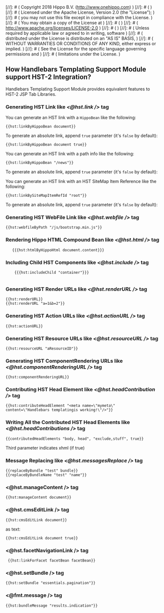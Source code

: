 
[//]: # (  Copyright 2018 Hippo B.V. (http://www.onehippo.com)  )
[//]: # (  )
[//]: # (  Licensed under the Apache License, Version 2.0 (the "License");  )
[//]: # (  you may not use this file except in compliance with the License.  )
[//]: # (  You may obtain a copy of the License at  )
[//]: # (  )
[//]: # (       http://www.apache.org/licenses/LICENSE-2.0  )
[//]: # (  )
[//]: # (  Unless required by applicable law or agreed to in writing, software  )
[//]: # (  distributed under the License is distributed on an "AS IS" BASIS,  )
[//]: # (  WITHOUT WARRANTIES OR CONDITIONS OF ANY KIND, either express or implied.  )
[//]: # (  See the License for the specific language governing permissions and  )
[//]: # (  limitations under the License.  )

## How Handlebars Templating Support Module support HST-2 Integration?

Handlebars Templating Support Module provides equivalent features to HST-2 JSP Tab Libraries.

### Generating HST Link like *<@hst.link />* tag

You can generate an HST link with a ```HippoBean``` like the following:

```
{{hst:linkByHippoBean document}}
```

To generate an absolute link, append ```true``` parameter (it's ```false``` by default):

```
{{hst:linkByHippoBean document true}}
```

You can generate an HST link with a path info like the following:

```
{{hst:linkByHippoBean "/news"}}
```

To generate an absolute link, append ```true``` parameter (it's ```false``` by default):

You can generate an HST link with an HST SiteMap Item Reference like the following:

```
{{hst:linkBySiteMapItemRefId "root"}}
```

To generate an absolute link, append ```true``` parameter (it's ```false``` by default):


### Generating HST WebFile Link like *<@hst.webfile />* tag
```
{{hst:webfileByPath "/js/bootstrap.min.js"}}
```


### Rendering Hippo HTML Compound Bean like *<@hst.html />* tag

```
   {{{hst:htmlByHippoHtml document.content}}}
```

### Including Child HST Components like *<@hst.include />* tag

```    
    {{{hst:includeChild "container"}}}
 
```

### Generating HST Render URLs like *<@hst.renderURL />* tag
```
{{hst:renderURL}}
{{hst:renderURL "a=1&b=2"}}
```
### Generating HST Action URLs like *<@hst.actionURL />* tag

```
{{hst:actionURL}}
```

### Generating HST Resource URLs like *<@hst.resourceURL />* tag

```
{{hst:resourceURL "aResourceID"}}
```

### Generating HST ComponentRendering URLs like *<@hst.componentRenderingURL />* tag
```
{{hst:componentRenderingURL}}
```
### Contributing HST Head Element like *<@hst.headContribution />* tag
```
{{hst:contributeHeadElement "<meta name=\"mymeta\" content=\"Handlebars templatingis working!\"/>"}}
```
### Writing All the Contributed HST Head Elements like *<@hst.headContributions />* tag
```
{{contributedHeadElements "body, head", "exclude,stuff", true}}

```
Third parameter indicates xhml (if true)

### Message Replacing like *<@hst.messagesReplace />* tag
```
{{replaceByBundle "test" bundle}}
{{replaceByBundleName "test" "name"}}
```
###  <@hst.manageContent /> tag
```
{{hst:manageContent document}}
```
###  <@hst.cmsEditLink /> tag
```
{{hst:cmsEditLink document}}
```
as text:
```
{{hst:cmsEditLink document true}} 
```
###  <@hst.facetNavigationLink /> tag
```
 {{hst:linkForFacet facetBean facetBean}}
```
###  <@hst.setBundle /> tag
```
{{hst:setBundle "essentials.pagination"}} 
```

###  <@fmt.message /> tag
```
{{hst:bundleMessage "results.indication"}}
```